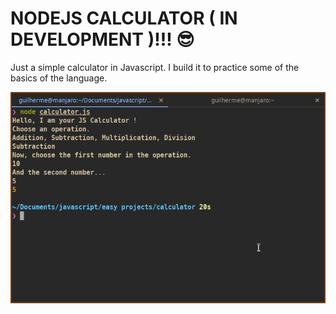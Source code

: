 # NODEJS CALCULATOR ( IN DEVELOPMENT )!!! 😎 
Just a simple calculator in Javascript. I build it to practice some of the basics of the language.

![Alt text](onlythejscalculator.png)
